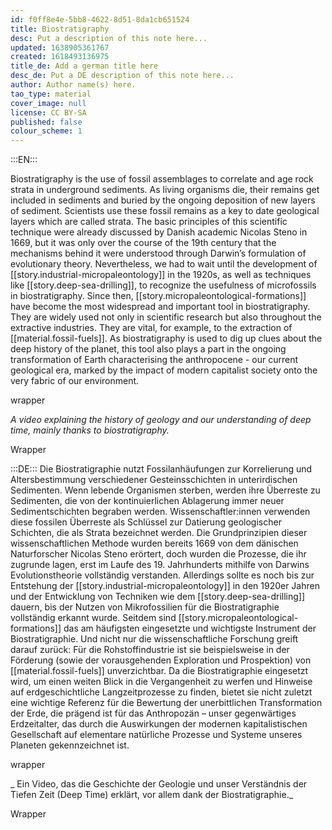```yaml
---
id: f0ff8e4e-5bb8-4622-8d51-8da1cb651524
title: Biostratigraphy
desc: Put a description of this note here...
updated: 1638905361767
created: 1618493136975
title_de: Add a german title here
desc_de: Put a DE description of this note here...
author: Author name(s) here.
tao_type: material
cover_image: null
license: CC BY-SA
published: false
colour_scheme: 1
---
```


:::EN:::

Biostratigraphy is the use of fossil assemblages to correlate and age rock strata in underground sediments. As living organisms die, their remains get included in sediments and buried by the ongoing deposition of new layers of sediment. Scientists use these fossil remains as a key to date geological layers which are called strata. The basic principles of this scientific technique were already discussed by Danish academic Nicolas Steno in 1669, but it was only over the course of the 19th century that the mechanisms behind it were understood through Darwin’s formulation of evolutionary theory. Nevertheless, we had to wait until the development of [[story.industrial-micropaleontology]] in the 1920s, as well as techniques like [[story.deep-sea-drilling]], to recognize the usefulness of microfossils in biostratigraphy. Since then, [[story.micropaleontological-formations]] have become the most widespread and important tool in biostratigraphy. They are widely used not only in scientific research but also throughout the extractive industries. They are vital, for example, to the extraction of [[material.fossil-fuels]]. As biostratigraphy is used to dig up clues about the deep history of the planet, this tool also plays a part in the ongoing transformation of Earth characterising the anthropocene - our current geological era, marked by the impact of modern capitalist society onto the very fabric of our environment.

wrapper

<!embed video on biostratigraphy: https://www.youtube.com/watch?v=rWp5ZpJAIAE&t=146s>

_A video explaining the history of geology and our understanding of deep time, mainly thanks to biostratigraphy._

Wrapper

:::DE:::
Die Biostratigraphie nutzt Fossilanhäufungen zur Korrelierung und Altersbestimmung verschiedener Gesteinsschichten in unterirdischen Sedimenten. Wenn lebende Organismen sterben, werden ihre Überreste zu Sedimenten, die von der kontinuierlichen Ablagerung immer neuer Sedimentschichten begraben werden. Wissenschaftler:innen verwenden diese fossilen Überreste als Schlüssel zur Datierung geologischer Schichten, die als Strata bezeichnet werden. Die Grundprinzipien dieser wissenschaftlichen Methode wurden bereits 1669 von dem dänischen Naturforscher Nicolas Steno erörtert, doch wurden die Prozesse, die ihr zugrunde lagen, erst im Laufe des 19. Jahrhunderts mithilfe von Darwins Evolutionstheorie vollständig verstanden. Allerdings sollte es noch bis zur Entstehung der [[story.industrial-micropaleontology]] in den 1920er Jahren und der Entwicklung von Techniken wie dem [[story.deep-sea-drilling]] dauern, bis der Nutzen von Mikrofossilien für die Biostratigraphie vollständig erkannt wurde. Seitdem sind [[story.micropaleontological-formations]] das am häufigsten eingesetzte und wichtigste Instrument der Biostratigraphie. Und nicht nur die wissenschaftliche Forschung greift darauf zurück: Für die Rohstoffindustrie ist sie beispielsweise in der Förderung (sowie der vorausgehenden Exploration und Prospektion) von [[material.fossil-fuels]] unverzichtbar. Da die Biostratigraphie eingesetzt wird, um einen weiten Blick in die Vergangenheit zu werfen und Hinweise auf erdgeschichtliche Langzeitprozesse zu finden, bietet sie nicht zuletzt eine wichtige Referenz für die Bewertung der unerbittlichen Transformation der Erde, die prägend ist für das Anthropozän – unser gegenwärtiges Erdzeitalter, das durch die Auswirkungen der modernen kapitalistischen Gesellschaft auf elementare natürliche Prozesse und Systeme unseres Planeten gekennzeichnet ist.

wrapper

<!embed video on biostratigraphy: https://www.youtube.com/watch?v=rWp5ZpJAIAE&t=146s>

_ Ein Video, das die Geschichte der Geologie und unser Verständnis der Tiefen Zeit (Deep Time) erklärt, vor allem dank der Biostratigraphie._

Wrapper
